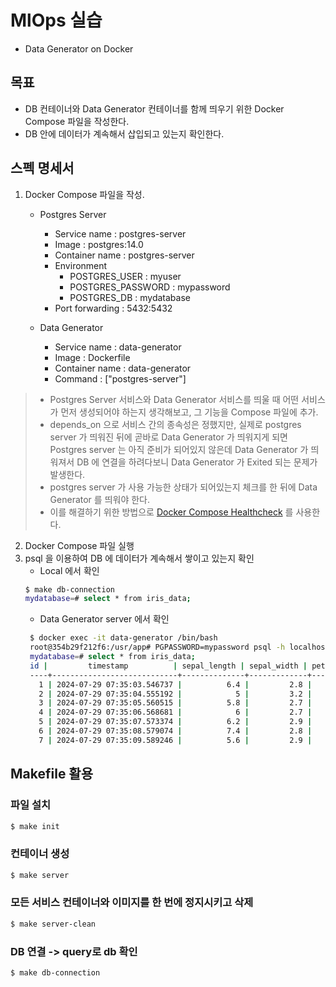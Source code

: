# MlOps 실습
- Data Generator on Docker

## 목표
- DB 컨테이너와 Data Generator 컨테이너를 함께 띄우기 위한 Docker Compose 파일을 작성한다.
- DB 안에 데이터가 계속해서 삽입되고 있는지 확인한다.


## 스펙 명세서
1. Docker Compose 파일을 작성.
   - Postgres Server
     - Service name : postgres-server 
     - Image : postgres:14.0 
     - Container name : postgres-server 
     - Environment 
       - POSTGRES_USER : myuser
       - POSTGRES_PASSWORD : mypassword
       - POSTGRES_DB : mydatabase
     - Port forwarding : 5432:5432

   - Data Generator
     - Service name : data-generator
     - Image : Dockerfile
     - Container name : data-generator
     - Command : ["postgres-server"]

      
> - Postgres Server 서비스와 Data Generator 서비스를 띄울 때 어떤 서비스가 먼저 
> 생성되어야 하는지 생각해보고, 그 기능을 Compose 파일에 추가.
> - depends_on 으로 서비스 간의 종속성은 정했지만, 
> 실제로 postgres server 가 띄워진 뒤에 곧바로 Data Generator 가 띄워지게 되면 Postgres server 는 아직 준비가 되어있지 않은데 Data Generator 가 띄워져서 DB 에 연결을 하려다보니 Data Generator 가 Exited 되는 문제가 발생한다.
> - postgres server 가 사용 가능한 상태가 되어있는지 체크를 한 뒤에 Data Generator 를 띄워야 한다.
> - 이를 해결하기 위한 방법으로 [Docker Compose Healthcheck](https://github.com/peter-evans/docker-compose-healthcheck) 를 사용한다.

2. Docker Compose 파일 실행
3. psql 을 이용하여 DB 에 데이터가 계속해서 쌓이고 있는지 확인
   - Local 에서 확인
    ```bash
    $ make db-connection
    mydatabase=# select * from iris_data;
    ```
   - Data Generator server 에서 확인
   ```bash
    $ docker exec -it data-generator /bin/bash
    root@354b29f212f6:/usr/app# PGPASSWORD=mypassword psql -h localhost -p 5432 -U myuser -d mydatabase
    mydatabase=# select * from iris_data;
    id |         timestamp          | sepal_length | sepal_width | petal_length | petal_width | target 
    ----+----------------------------+--------------+-------------+--------------+-------------+--------
      1 | 2024-07-29 07:35:03.546737 |          6.4 |         2.8 |          5.6 |         2.1 |      2
      2 | 2024-07-29 07:35:04.555192 |            5 |         3.2 |          1.2 |         0.2 |      0
      3 | 2024-07-29 07:35:05.560515 |          5.8 |         2.7 |          5.1 |         1.9 |      2
      4 | 2024-07-29 07:35:06.568681 |            6 |         2.7 |          5.1 |         1.6 |      1
      5 | 2024-07-29 07:35:07.573374 |          6.2 |         2.9 |          4.3 |         1.3 |      1
      6 | 2024-07-29 07:35:08.579074 |          7.4 |         2.8 |          6.1 |         1.9 |      2
      7 | 2024-07-29 07:35:09.589246 |          5.6 |         2.9 |          3.6 |         1.3 |      1
    ```

## Makefile 활용

### 파일 설치
```bash
$ make init
```
### 컨테이너 생성
```bash
$ make server
```

### 모든 서비스 컨테이너와 이미지를 한 번에 정지시키고 삭제
```bash
$ make server-clean
```

### DB 연결 -> query로 db 확인
```bash
$ make db-connection
```

